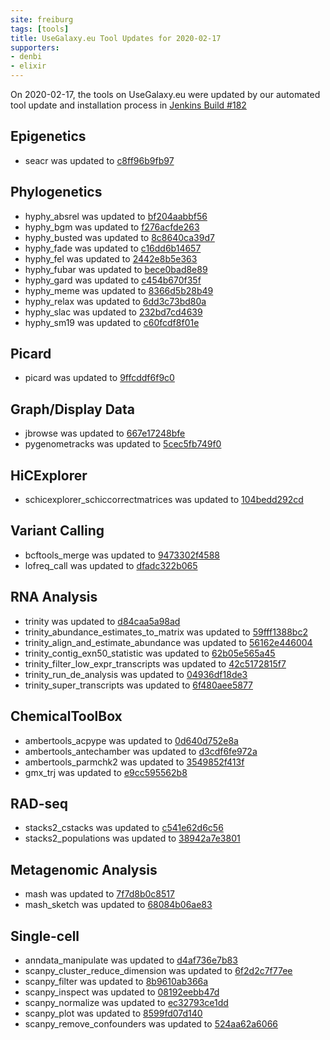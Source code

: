 ```yaml
---
site: freiburg
tags: [tools]
title: UseGalaxy.eu Tool Updates for 2020-02-17
supporters:
- denbi
- elixir
---
```


On 2020-02-17, the tools on UseGalaxy.eu were updated by our automated tool update and installation process in [Jenkins Build #182](https://build.galaxyproject.eu/job/usegalaxy-eu/job/install-tools/#182/)


## Epigenetics

- seacr was updated to [c8ff96b9fb97](https://toolshed.g2.bx.psu.edu/view/iuc/seacr/c8ff96b9fb97)

## Phylogenetics

- hyphy_absrel was updated to [bf204aabbf56](https://toolshed.g2.bx.psu.edu/view/iuc/hyphy_absrel/bf204aabbf56)
- hyphy_bgm was updated to [f276acfde263](https://toolshed.g2.bx.psu.edu/view/iuc/hyphy_bgm/f276acfde263)
- hyphy_busted was updated to [8c8640ca39d7](https://toolshed.g2.bx.psu.edu/view/iuc/hyphy_busted/8c8640ca39d7)
- hyphy_fade was updated to [c16dd6b14657](https://toolshed.g2.bx.psu.edu/view/iuc/hyphy_fade/c16dd6b14657)
- hyphy_fel was updated to [2442e8b5e363](https://toolshed.g2.bx.psu.edu/view/iuc/hyphy_fel/2442e8b5e363)
- hyphy_fubar was updated to [bece0bad8e89](https://toolshed.g2.bx.psu.edu/view/iuc/hyphy_fubar/bece0bad8e89)
- hyphy_gard was updated to [c454b670f35f](https://toolshed.g2.bx.psu.edu/view/iuc/hyphy_gard/c454b670f35f)
- hyphy_meme was updated to [8366d5b28b49](https://toolshed.g2.bx.psu.edu/view/iuc/hyphy_meme/8366d5b28b49)
- hyphy_relax was updated to [6dd3c73bd80a](https://toolshed.g2.bx.psu.edu/view/iuc/hyphy_relax/6dd3c73bd80a)
- hyphy_slac was updated to [232bd7cd4639](https://toolshed.g2.bx.psu.edu/view/iuc/hyphy_slac/232bd7cd4639)
- hyphy_sm19 was updated to [c60fcdf8f01e](https://toolshed.g2.bx.psu.edu/view/iuc/hyphy_sm19/c60fcdf8f01e)

## Picard

- picard was updated to [9ffcddf6f9c0](https://toolshed.g2.bx.psu.edu/view/devteam/picard/9ffcddf6f9c0)

## Graph/Display Data

- jbrowse was updated to [667e17248bfe](https://toolshed.g2.bx.psu.edu/view/iuc/jbrowse/667e17248bfe)
- pygenometracks was updated to [5cec5fb749f0](https://toolshed.g2.bx.psu.edu/view/iuc/pygenometracks/5cec5fb749f0)

## HiCExplorer

- schicexplorer_schiccorrectmatrices was updated to [104bedd292cd](https://toolshed.g2.bx.psu.edu/view/iuc/schicexplorer_schiccorrectmatrices/104bedd292cd)

## Variant Calling

- bcftools_merge was updated to [9473302f4588](https://toolshed.g2.bx.psu.edu/view/iuc/bcftools_merge/9473302f4588)
- lofreq_call was updated to [dfadc322b065](https://toolshed.g2.bx.psu.edu/view/iuc/lofreq_call/dfadc322b065)

## RNA Analysis

- trinity was updated to [d84caa5a98ad](https://toolshed.g2.bx.psu.edu/view/iuc/trinity/d84caa5a98ad)
- trinity_abundance_estimates_to_matrix was updated to [59fff1388bc2](https://toolshed.g2.bx.psu.edu/view/iuc/trinity_abundance_estimates_to_matrix/59fff1388bc2)
- trinity_align_and_estimate_abundance was updated to [56162e446004](https://toolshed.g2.bx.psu.edu/view/iuc/trinity_align_and_estimate_abundance/56162e446004)
- trinity_contig_exn50_statistic was updated to [62b05e565a45](https://toolshed.g2.bx.psu.edu/view/iuc/trinity_contig_exn50_statistic/62b05e565a45)
- trinity_filter_low_expr_transcripts was updated to [42c5172815f7](https://toolshed.g2.bx.psu.edu/view/iuc/trinity_filter_low_expr_transcripts/42c5172815f7)
- trinity_run_de_analysis was updated to [04936df18de3](https://toolshed.g2.bx.psu.edu/view/iuc/trinity_run_de_analysis/04936df18de3)
- trinity_super_transcripts was updated to [6f480aee5877](https://toolshed.g2.bx.psu.edu/view/iuc/trinity_super_transcripts/6f480aee5877)

## ChemicalToolBox

- ambertools_acpype was updated to [0d640d752e8a](https://toolshed.g2.bx.psu.edu/view/chemteam/ambertools_acpype/0d640d752e8a)
- ambertools_antechamber was updated to [d3cdf6fe972a](https://toolshed.g2.bx.psu.edu/view/chemteam/ambertools_antechamber/d3cdf6fe972a)
- ambertools_parmchk2 was updated to [3549852f413f](https://toolshed.g2.bx.psu.edu/view/chemteam/ambertools_parmchk2/3549852f413f)
- gmx_trj was updated to [e9cc595562b8](https://toolshed.g2.bx.psu.edu/view/chemteam/gmx_trj/e9cc595562b8)

## RAD-seq

- stacks2_cstacks was updated to [c541e62d6c56](https://toolshed.g2.bx.psu.edu/view/iuc/stacks2_cstacks/c541e62d6c56)
- stacks2_populations was updated to [38942a7e3801](https://toolshed.g2.bx.psu.edu/view/iuc/stacks2_populations/38942a7e3801)

## Metagenomic Analysis

- mash was updated to [7f7d8b0c8517](https://toolshed.g2.bx.psu.edu/view/iuc/mash/7f7d8b0c8517)
- mash_sketch was updated to [68084b06ae83](https://toolshed.g2.bx.psu.edu/view/iuc/mash_sketch/68084b06ae83)

## Single-cell

- anndata_manipulate was updated to [d4af736e7b83](https://toolshed.g2.bx.psu.edu/view/iuc/anndata_manipulate/d4af736e7b83)
- scanpy_cluster_reduce_dimension was updated to [6f2d2c7f77ee](https://toolshed.g2.bx.psu.edu/view/iuc/scanpy_cluster_reduce_dimension/6f2d2c7f77ee)
- scanpy_filter was updated to [8b9610ab366a](https://toolshed.g2.bx.psu.edu/view/iuc/scanpy_filter/8b9610ab366a)
- scanpy_inspect was updated to [08192eebb47d](https://toolshed.g2.bx.psu.edu/view/iuc/scanpy_inspect/08192eebb47d)
- scanpy_normalize was updated to [ec32793ce1dd](https://toolshed.g2.bx.psu.edu/view/iuc/scanpy_normalize/ec32793ce1dd)
- scanpy_plot was updated to [8599fd07d140](https://toolshed.g2.bx.psu.edu/view/iuc/scanpy_plot/8599fd07d140)
- scanpy_remove_confounders was updated to [524aa62a6066](https://toolshed.g2.bx.psu.edu/view/iuc/scanpy_remove_confounders/524aa62a6066)

